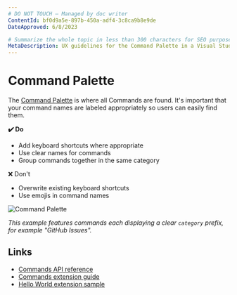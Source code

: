 ```yaml
---
# DO NOT TOUCH — Managed by doc writer
ContentId: bf0d9a5e-897b-450a-adf4-3c8ca9b8e9de
DateApproved: 6/8/2023

# Summarize the whole topic in less than 300 characters for SEO purpose
MetaDescription: UX guidelines for the Command Palette in a Visual Studio Code extension.
---
```


# Command Palette

The [Command Palette](/api/references/contribution-points#contributes.commands) is where all Commands are found. It's important that your command names are labeled appropriately so users can easily find them.

**✔️ Do**

* Add keyboard shortcuts where appropriate
* Use clear names for commands
* Group commands together in the same category

❌ Don't

* Overwrite existing keyboard shortcuts
* Use emojis in command names

![Command Palette](images/examples/command-palette.png)

*This example features commands each displaying a clear `category` prefix, for example "GitHub Issues".*

## Links

* [Commands API reference](/api/references/contribution-points#contributes.commands)
* [Commands extension guide](/api/extension-guides/command)
* [Hello World extension sample](https://github.com/microsoft/vscode-extension-samples/tree/main/helloworld-sample)
